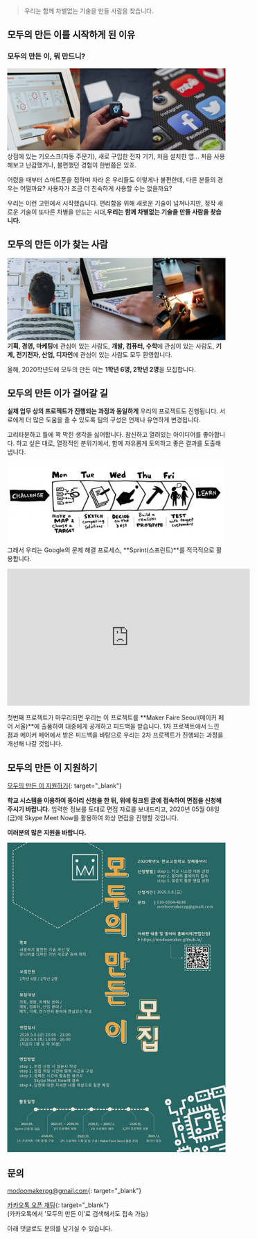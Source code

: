 > 우리는 함께 차별없는 기술을 만들 사람을 찾습니다.

<!-- more -->

모두의 만든 이를 시작하게 된 이유
---------------------------------

### 모두의 만든 이, 뭐 만드니?

![1](https://github.com/ModooMaker/ModooMaker.github.io/blob/master/_posts/introimg/1.png?raw=true) 상점에 있는 키오스크(자동 주문기), 새로 구입한 전자 기기, 처음 설치한 앱... 처음 사용해보고 난감했거나, 불편했던 경험이 한번쯤은 있죠.

어렸을 때부터 스마트폰을 접하며 자라 온 우리들도 이렇게나 불편한데, 다른 분들의 경우는 어떨까요? 사용자가 조금 더 친숙하게 사용할 수는 없을까요?

우리는 이런 고민에서 시작했습니다. 편리함을 위해 새로운 기술이 넘쳐나지만, 정작 새로운 기술이 또다른 차별을 만드는 시대,**우리는 함께 차별없는 기술을 만들 사람을 찾습니다.**

모두의 만든 이가 찾는 사람
--------------------------

![2](https://github.com/ModooMaker/ModooMaker.github.io/blob/master/_posts/introimg/2.png?raw=true)**기획, 경영, 마케팅**에 관심이 있는 사람도, **개발, 컴퓨터, 수학**에 관심이 있는 사람도, **기계, 전기전자, 산업, 디자인**에 관심이 있는 사람도 모두 환영합니다.

올해, 2020학년도에 모두의 만든 이는 **1학년 6명, 2학년 2명**을 모집합니다.

모두의 만든 이가 걸어갈 길
--------------------------

**실제 업무 상의 프로젝트가 진행되는 과정과 동일하게** 우리의 프로젝트도 진행됩니다. 서로에게 더 많은 도움을 줄 수 있도록 팀의 구성은 언제나 유연하게 변경됩니다.

고리타분하고 틀에 꽉 막힌 생각을 싫어합니다. 참신하고 열려있는 아이디어를 좋아합니다. 하고 싶은 대로, 열정적인 분위기에서, 함께 자유롭게 토의하고 좋은 결과를 도출해냅니다.

![3](https://github.com/ModooMaker/ModooMaker.github.io/blob/master/_posts/introimg/3.png?raw=true) 그래서 우리는 Google의 문제 해결 프로세스, **Sprint(스프린트)**를 적극적으로 활용합니다.

<iframe width="560" height="315" src="https://www.youtube.com/embed/AuktI4lBj6M" frameborder="0" allow="accelerometer; autoplay; encrypted-media; gyroscope; picture-in-picture" allowfullscreen></iframe>

첫번째 프로젝트가 마무리되면 우리는 이 프로젝트를 **Maker Faire Seoul(메이커 페어 서울)**에 출품하여 대중에게 공개하고 피드백을 받습니다. 1차 프로젝트에서 느낀 점과 메이커 페어에서 받은 피드백을 바탕으로 우리는 2차 프로젝트가 진행되는 과정을 개선해 나갈 것입니다.

모두의 만든 이 지원하기
-----------------------

[모두의 만든 이 지원하기](https://modoomaker.github.io/2020/05/06/%EB%AA%A8%EB%91%90%EC%9D%98-%EB%A7%8C%EB%93%A0-%EC%9D%B4-%EB%A9%B4%EC%A0%91-%EC%8B%A0%EC%B2%AD/)\{: target="_blank"}

**학교 시스템을 이용하여 동아리 신청을 한 뒤, 위에 링크된 글에 접속하여 면접을 신청해주시기 바랍니다.** 입력한 정보를 토대로 면접 자료를 보내드리고, 2020년 05월 08일(금)에 Skype Meet Now를 활용하여 화상 면접을 진행할 것입니다.

**여러분의 많은 지원을 바랍니다.**

![4](https://github.com/ModooMaker/ModooMaker.github.io/blob/master/_posts/introimg/%ED%8F%AC%EC%8A%A4%ED%84%B0%20v2.png?raw=true)

문의
----

[modoomakerpg@gmail.com](mailto:modoomakerpg@gmail.com)\{: target="_blank"}

[카카오톡 오픈 채팅](https://open.kakao.com/o/sziX2mac)\{: target="_blank"}  
(카카오톡에서 '모두의 만든 이'로 검색해서도 접속 가능)

아래 댓글로도 문의를 남기실 수 있습니다.
